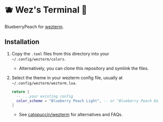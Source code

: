 # 🫐 Wez's Terminal 🍑

BlueberryPeach for [wezterm](https://github.com/wez/wezterm).

## Installation

1. Copy the `.toml` files from this directory into your `~/.config/wezterm/colors`.
   - Alternatively, you can clone this repository and symlink the files.
2. Select the theme in your wezterm config file, usually at `~/.config/wezterm/wezterm.lua`.

   ```lua
   return {
     -- ...your existing config
     color_scheme = "Blueberry Peach Light", -- or "Blueberry Peach Dark"
   }
   ```

   - See [catppuccin/wezterm](https://github.com/catppuccin/wezterm) for alternatives and FAQs.
